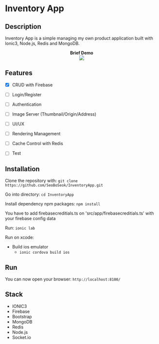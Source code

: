 # Inventory App



## Description

Inventory App is a simple managing my own product application built with Ionic3, Node.js, Redis and MongoDB.

<!-- ![alt text](https://seoboseok.github.io/inventoryAppMovieReSize.gif "demo") -->

<p align="center">
  <b>Brief Demo</b><br>
  <img src="https://seoboseok.github.io/inventoryAppMovieReSize.gif">
</p>



## Features

- [X] CRUD with Firebase
- [ ] Login/Register
- [ ] Authentication
- [ ] Image Server (Thumbnail/Origin/Address)
- [ ] UI/UX
- [ ] Rendering Management
- [ ] Cache Control with Redis
- [ ] Test



## Installation

Clone the repository with: `git clone https://github.com/SeoBoSeok/InventoryApp.git`

Go into directory: `cd InventoryApp`

Install dependency npm packages: `npm install`

You have to add firebasecreditials.ts on 'src/app/firebasecreditials.ts' with your firebase config data

Run: `ionic lab`

Run on xcode:

- Build ios emulator
  - `ionic cordova build ios`



## Run

You can now open your browser: `http://localhost:8100/`



## Stack

* IONIC3
* Firebase
* Bootstrap
* MongoDB
* Redis
* Node.js
* Socket.io